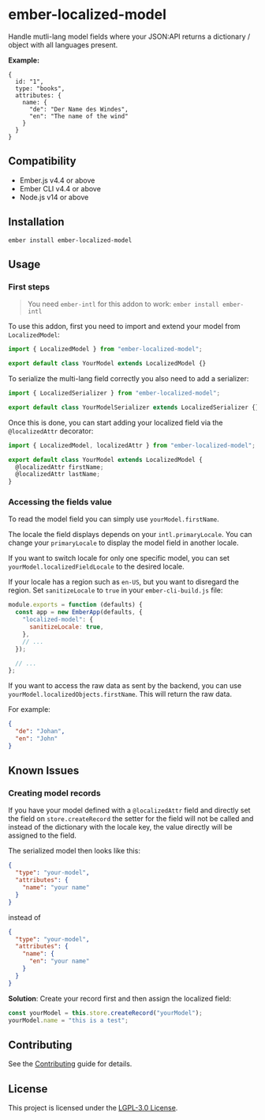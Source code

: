 # ember-localized-model

Handle mutli-lang model fields where your JSON:API returns a dictionary / object
with all languages present.

**Example:**

```
{
  id: "1",
  type: "books",
  attributes: {
    name: {
      "de": "Der Name des Windes",
      "en": "The name of the wind"
    }
  }
}
```

## Compatibility

- Ember.js v4.4 or above
- Ember CLI v4.4 or above
- Node.js v14 or above

## Installation

```
ember install ember-localized-model
```

## Usage

### First steps

> You need `ember-intl` for this addon to work: `ember install ember-intl`

To use this addon, first you need to import and extend your model from `LocalizedModel`:

```js
import { LocalizedModel } from "ember-localized-model";

export default class YourModel extends LocalizedModel {}
```

To serialize the multi-lang field correctly you also need to add a serializer:

```js
import { LocalizedSerializer } from "ember-localized-model";

export default class YourModelSerializer extends LocalizedSerializer {}
```

Once this is done, you can start adding your localized field via the `@localizedAttr` decorator:

```js
import { LocalizedModel, localizedAttr } from "ember-localized-model";

export default class YourModel extends LocalizedModel {
  @localizedAttr firstName;
  @localizedAttr lastName;
}
```

### Accessing the fields value

To read the model field you can simply use `yourModel.firstName`.

The locale the field displays depends on your `intl.primaryLocale`. You can
change your `primaryLocale` to display the model field in another locale.

If you want to switch locale for only one specific model, you can set
`yourModel.localizedFieldLocale` to the desired locale.

If your locale has a region such as `en-US`, but you want to disregard the
region. Set `sanitizeLocale` to `true` in your `ember-cli-build.js` file:

```js
module.exports = function (defaults) {
  const app = new EmberApp(defaults, {
    "localized-model": {
      sanitizeLocale: true,
    },
    // ...
  });

  // ...
};
```

If you want to access the raw data as sent by the backend, you can use
`yourModel.localizedObjects.firstName`. This will return the raw data.

For example:

```json
{
  "de": "Johan",
  "en": "John"
}
```

## Known Issues

### Creating model records

If you have your model defined with a `@localizedAttr` field and directly set the
field on `store.createRecord` the setter for the field will not be called and
instead of the dictionary with the locale key, the value directly will be assigned
to the field.

The serialized model then looks like this:

```json
{
  "type": "your-model",
  "attributes": {
    "name": "your name"
  }
}
```

instead of

```json
{
  "type": "your-model",
  "attributes": {
    "name": {
      "en": "your name"
    }
  }
}
```

**Solution**:
Create your record first and then assign the localized field:

```js
const yourModel = this.store.createRecord("yourModel");
yourModel.name = "this is a test";
```

## Contributing

See the [Contributing](CONTRIBUTING.md) guide for details.

## License

This project is licensed under the [LGPL-3.0 License](LICENSE).

